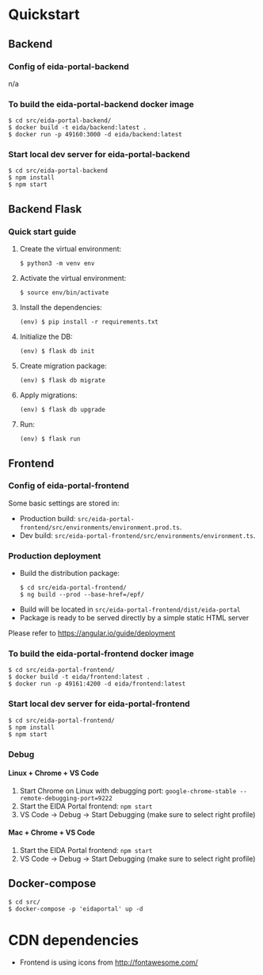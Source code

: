 # Quickstart #

## Backend ##

### Config of eida-portal-backend ###
n/a

### To build the eida-portal-backend docker image ###
```
$ cd src/eida-portal-backend/
$ docker build -t eida/backend:latest .
$ docker run -p 49160:3000 -d eida/backend:latest
```

### Start local dev server for eida-portal-backend ###
```
$ cd src/eida-portal-backend
$ npm install
$ npm start
```

## Backend Flask ##

### Quick start guide ###

1. Create the virtual environment:
    ```
    $ python3 -m venv env
    ```
1. Activate the virtual environment:
    ```
    $ source env/bin/activate
    ```
1. Install the dependencies:
    ```
    (env) $ pip install -r requirements.txt
    ```
1. Initialize the DB:

    ```
    (env) $ flask db init
    ```
1. Create migration package:

    ```
    (env) $ flask db migrate
    ```
1. Apply migrations:

    ```
    (env) $ flask db upgrade
    ```
1. Run:
    ```
    (env) $ flask run
    ```

## Frontend ##

### Config of eida-portal-frontend ###
Some basic settings are stored in:
* Production build: `src/eida-portal-frontend/src/environments/environment.prod.ts`.
* Dev build: `src/eida-portal-frontend/src/environments/environment.ts`.

### Production deployment ###
* Build the distribution package:
    ```
    $ cd src/eida-portal-frontend/
    $ ng build --prod --base-href=/epf/
    ```
* Build will be located in `src/eida-portal-frontend/dist/eida-portal`
* Package is ready to be served directly by a simple static HTML server

Please refer to https://angular.io/guide/deployment

### To build the eida-portal-frontend docker image ###
```
$ cd src/eida-portal-frontend/
$ docker build -t eida/frontend:latest .
$ docker run -p 49161:4200 -d eida/frontend:latest
```

### Start local dev server for eida-portal-frontend ###
```
$ cd src/eida-portal-frontend/
$ npm install
$ npm start
```

### Debug ###

#### Linux + Chrome + VS Code ####

1. Start Chrome on Linux with debugging port: `google-chrome-stable --remote-debugging-port=9222`
1. Start the EIDA Portal frontend: `npm start`
1. VS Code -> Debug -> Start Debugging (make sure to select right profile)

#### Mac + Chrome + VS Code ####
1. Start the EIDA Portal frontend: `npm start`
1. VS Code -> Debug -> Start Debugging (make sure to select right profile)

## Docker-compose ##
```
$ cd src/
$ docker-compose -p 'eidaportal' up -d
```

# CDN dependencies #
* Frontend is using icons from http://fontawesome.com/